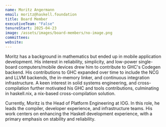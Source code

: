```yaml
---
name: Moritz Angermann
email: moritz@haskell.foundation
title: Board Member
executiveTeam: "False"
tenureStart: 2025-04-23
image: /assets/images/board-members/no-image.png
committees:
website:
---
```


Moritz has a background in mathematics but ended up in mobile application development. His interest in reliability, simplicity, and low-power single-board computers/mobile devices drew him to contribute to GHC's Codegen backend. His contributions to GHC expanded over time to include the NCG and LLVM backends, the in-memory linker, and continuous integration infrastructure. A keen interest in solid systems engineering, and cross-compilation further motivated his GHC and tools contributions, culminating in haskell.nix, a nix-based cross-compilation solution.

Currently, Moritz is the Head of Platform Engineering at IOG. In this role, he leads the compiler, developer experience, and infrastructure teams. His work centers on enhancing the Haskell development experience, with a primary emphasis on stability and reliability.